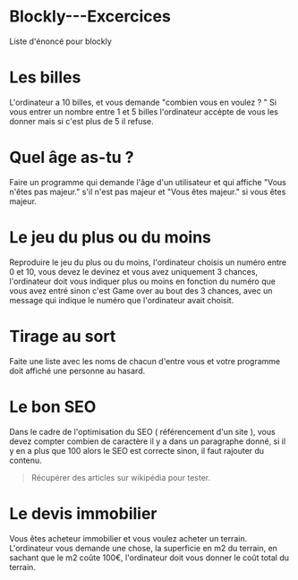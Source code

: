 # Blockly---Excercices
Liste d'énoncé pour blockly

# Les billes
L'ordinateur a 10 billes, et vous demande "combien vous en voulez  ? "
Si vous entrer un nombre entre 1 et 5  billes l'ordinateur accèpte de vous les donner mais si c'est plus de 5 il refuse.

# Quel âge as-tu ?
Faire un programme qui demande l'âge d'un utilisateur et qui affiche "Vous n'êtes pas majeur." s'il n'est pas majeur et "Vous êtes majeur." si vous êtes majeur.

# Le jeu du plus ou du moins 
Reproduire le jeu du plus ou du moins, l'ordinateur choisis un numéro entre 0 et 10, vous devez le devinez et vous avez uniquement 3 chances, l'ordinateur doit vous indiquer plus ou moins en fonction du numéro que vous avez entré  sinon c'est Game over au bout des 3 chances, avec un message qui indique le numéro que l'ordinateur avait choisit.

# Tirage au sort
Faite une liste avec les noms de chacun d'entre vous et votre programme doit affiché une personne au hasard.

# Le bon SEO
Dans le cadre de l'optimisation du SEO ( référencement d'un site ), vous devez compter combien de caractère il y a dans un paragraphe donné, si il y en a plus que 100 alors le SEO est correcte sinon, il faut rajouter du contenu.
> Récupérer des articles sur wikipédia pour tester.

# Le devis immobilier
Vous êtes acheteur immobilier et vous voulez acheter un terrain. 
L'ordinateur vous demande une chose, la superficie en m2 du terrain, en sachant que le m2 coûte 100€,  l'ordinateur doit vous donner le coût total du terrain.
